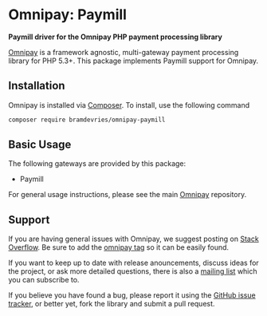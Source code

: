 # Omnipay: Paymill

**Paymill driver for the Omnipay PHP payment processing library**

[Omnipay](https://github.com/omnipay/omnipay) is a framework agnostic, multi-gateway payment
processing library for PHP 5.3+. This package implements Paymill support for Omnipay.

## Installation

Omnipay is installed via [Composer](http://getcomposer.org/). To install, use the following command

```bash
composer require bramdevries/omnipay-paymill
```

## Basic Usage

The following gateways are provided by this package:

* Paymill

For general usage instructions, please see the main [Omnipay](https://github.com/omnipay/omnipay)
repository.

## Support

If you are having general issues with Omnipay, we suggest posting on
[Stack Overflow](http://stackoverflow.com/). Be sure to add the
[omnipay tag](http://stackoverflow.com/questions/tagged/omnipay) so it can be easily found.

If you want to keep up to date with release anouncements, discuss ideas for the project,
or ask more detailed questions, there is also a [mailing list](https://groups.google.com/forum/#!forum/omnipay) which
you can subscribe to.

If you believe you have found a bug, please report it using the [GitHub issue tracker](https://github.com/nettob/sisow/issues),
or better yet, fork the library and submit a pull request.